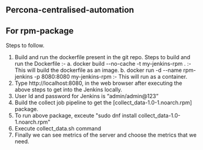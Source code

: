 ## Percona-centralised-automation
## For rpm-package

Steps to follow.

1. Build and run the dockerfile present in the git repo.
   Steps to build and run the Dockerfile :-
   a. docker build --no-cache -t my-jenkins-rpm . :- This will build the dockerfile as an image.
   b. docker run -d --name rpm-jenkins -p 8080:8080 my-jenkins-rpm :- This will run as a container.
2. Type http://localhost:8080, in the web browser after executing the above steps to  get into the Jenkins locally.
3. User Id and password for Jenkins is “admin/admin@123”
4. Build the collect job pipeline to get the [collect_data-1.0-1.noarch.rpm] package.
5. To run above package, exceute "sudo dnf install collect_data-1.0-1.noarch.rpm"
6. Execute collect_data.sh command
7. Finally we can see metrics of the server and choose the metrics that we need.
